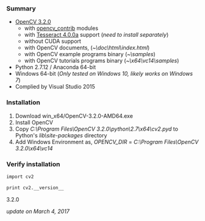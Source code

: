 ### Summary
- [OpenCV 3.2.0](https://github.com/opencv/opencv)
  - with [opencv_contrib](https://github.com/opencv/opencv_contrib) modules
  - with [Tesseract 4.0.0a](https://github.com/tesseract-ocr/tesseract) support (*need to install separately*)
  - without CUDA support
  - with OpenCV documents, (*~\doc\html\index.html*)
  - with OpenCV example programs binary (*~\samples*)
  - with OpenCV tutorials programs binary (*~\x64\vc14\samples*)
- Python 2.7.12 / Anaconda 64-bit
- Windows 64-bit (*Only tested on Windows 10, likely works on Windows 7*)
- Complied by Visual Studio 2015 

### Installation

1. Download win_x64/OpenCV-3.2.0-AMD64.exe
2. Install OpenCV
3. Copy *C:\Program Files\OpenCV 3.2.0\python\2.7\x64\cv2.pyd* to Python's *lib\site-packages* directory
4. Add Windows Environment as, *OPENCV_DIR* = *C:\Program Files\OpenCV 3.2.0\x64\vc14*


### Verify installation

```sh
import cv2

print cv2.__version__
```
3.2.0

*update on March 4, 2017*
